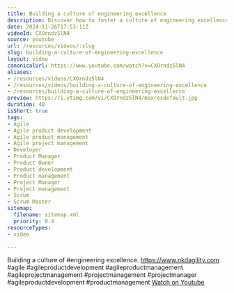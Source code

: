 ```yaml
---
title: Building a culture of engineering excellence
description: Discover how to foster a culture of engineering excellence in your team. Unlock the secrets to agile success in product and project management!
date: 2024-11-26T17:53:11Z
videoId: CXOrndz5lN4
source: youtube
url: /resources/videos/:slug
slug: building-a-culture-of-engineering-excellence
layout: video
canonicalUrl: https://www.youtube.com/watch?v=CXOrndz5lN4
aliases:
- /resources/videos/CXOrndz5lN4
- /resources/videos/building-a-culture-of-engineering-excellence
- /resources/building-a-culture-of-engineering-excellence
preview: https://i.ytimg.com/vi/CXOrndz5lN4/maxresdefault.jpg
duration: 40
isShort: true
tags:
- Agile
- Agile product development
- Agile product management
- Agile project management
- Developer
- Product Manager
- Product Owner
- Product development
- Product management
- Project Manager
- Project management
- Scrum
- Scrum Master
sitemap:
  filename: sitemap.xml
  priority: 0.4
resourceTypes:
- video

---
```

 Building a culture of #engineering excellence. https://www.nkdagility.com #agile #agileproductdevelopment #agileproductmanagement #agileprojectmanagement #projectmanagement #projectmanager #agileproductdevelopment #productmanagement 
 [Watch on Youtube](https://www.youtube.com/watch?v=CXOrndz5lN4)
